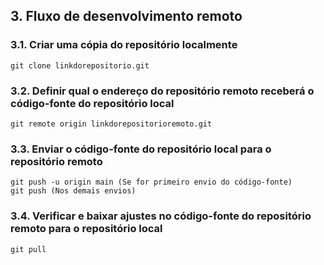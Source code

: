 ## 3. Fluxo de desenvolvimento remoto

### 3.1. Criar uma cópia do repositório localmente

```
git clone linkdorepositorio.git
```

### 3.2. Definir qual o endereço do repositório remoto receberá o código-fonte do repositório local

```
git remote origin linkdorepositorioremoto.git

```

### 3.3. Enviar o código-fonte do repositório local para o repositório remoto

```
git push -u origin main (Se for primeiro envio do código-fonte)
git push (Nos demais envios)
```

### 3.4. Verificar e baixar ajustes no código-fonte do repositório remoto para o repositório local

```
git pull
```

